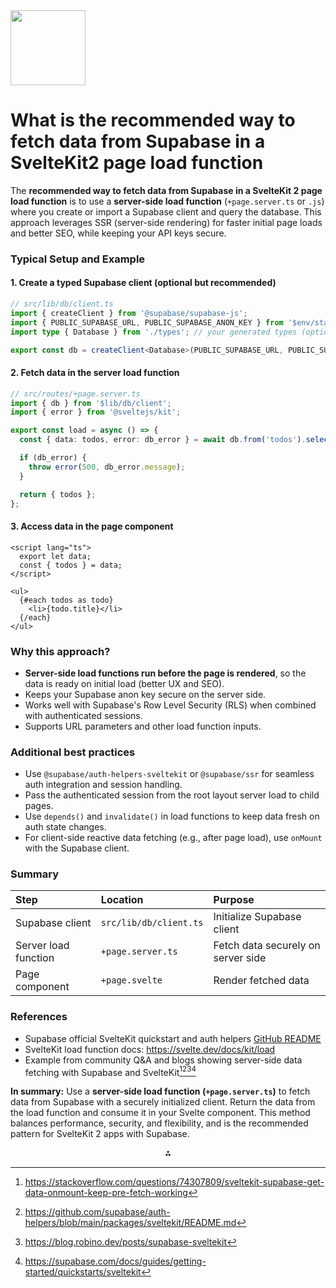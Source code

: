 <img src="https://r2cdn.perplexity.ai/pplx-full-logo-primary-dark%402x.png" class="logo" width="120"/>

# What is the recommended way to fetch data from Supabase in a SvelteKit2 page load function

The **recommended way to fetch data from Supabase in a SvelteKit 2 page load function** is to use a **server-side load function** (`+page.server.ts` or `.js`) where you create or import a Supabase client and query the database. This approach leverages SSR (server-side rendering) for faster initial page loads and better SEO, while keeping your API keys secure.

### Typical Setup and Example

#### 1. Create a typed Supabase client (optional but recommended)

```ts
// src/lib/db/client.ts
import { createClient } from '@supabase/supabase-js';
import { PUBLIC_SUPABASE_URL, PUBLIC_SUPABASE_ANON_KEY } from '$env/static/public';
import type { Database } from './types'; // your generated types (optional)

export const db = createClient<Database>(PUBLIC_SUPABASE_URL, PUBLIC_SUPABASE_ANON_KEY);
```


#### 2. Fetch data in the server load function

```ts
// src/routes/+page.server.ts
import { db } from '$lib/db/client';
import { error } from '@sveltejs/kit';

export const load = async () => {
  const { data: todos, error: db_error } = await db.from('todos').select('*');

  if (db_error) {
    throw error(500, db_error.message);
  }

  return { todos };
};
```


#### 3. Access data in the page component

```svelte
<script lang="ts">
  export let data;
  const { todos } = data;
</script>

<ul>
  {#each todos as todo}
    <li>{todo.title}</li>
  {/each}
</ul>
```


### Why this approach?

- **Server-side load functions run before the page is rendered**, so the data is ready on initial load (better UX and SEO).
- Keeps your Supabase anon key secure on the server side.
- Works well with Supabase's Row Level Security (RLS) when combined with authenticated sessions.
- Supports URL parameters and other load function inputs.


### Additional best practices

- Use `@supabase/auth-helpers-sveltekit` or `@supabase/ssr` for seamless auth integration and session handling.
- Pass the authenticated session from the root layout server load to child pages.
- Use `depends()` and `invalidate()` in load functions to keep data fresh on auth state changes.
- For client-side reactive data fetching (e.g., after page load), use `onMount` with the Supabase client.


### Summary

| Step | Location | Purpose |
| :-- | :-- | :-- |
| Supabase client | `src/lib/db/client.ts` | Initialize Supabase client |
| Server load function | `+page.server.ts` | Fetch data securely on server side |
| Page component | `+page.svelte` | Render fetched data |

### References

- Supabase official SvelteKit quickstart and auth helpers [GitHub README](https://github.com/supabase/auth-helpers/blob/main/packages/sveltekit/README.md)
- SvelteKit load function docs: https://svelte.dev/docs/kit/load
- Example from community Q\&A and blogs showing server-side data fetching with Supabase and SvelteKit[^1][^3][^4][^5]

**In summary:**
Use a **server-side load function (`+page.server.ts`)** to fetch data from Supabase with a securely initialized client. Return the data from the load function and consume it in your Svelte component. This method balances performance, security, and flexibility, and is the recommended pattern for SvelteKit 2 apps with Supabase.

<div style="text-align: center">⁂</div>

[^1]: https://stackoverflow.com/questions/74307809/sveltekit-supabase-get-data-onmount-keep-pre-fetch-working

[^2]: https://www.reddit.com/r/Supabase/comments/1faoij1/using_sveltekit_fetch_with_supabase/

[^3]: https://github.com/supabase/auth-helpers/blob/main/packages/sveltekit/README.md

[^4]: https://blog.robino.dev/posts/supabase-sveltekit

[^5]: https://supabase.com/docs/guides/getting-started/quickstarts/sveltekit

[^6]: https://svelte.dev/docs/kit/load

[^7]: https://supabase.com/docs/reference/javascript/select

[^8]: https://supabase.com/docs/guides/auth/server-side/sveltekit

[^9]: https://www.youtube.com/watch?v=nMBDL4ABq8M

[^10]: https://github.com/orgs/supabase/discussions/19605


